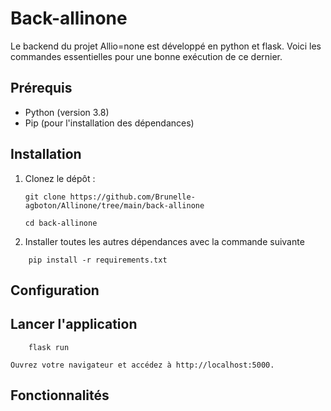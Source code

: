 # Back-allinone

Le backend du projet Allio=none est développé en python et flask. Voici les commandes essentielles pour une bonne exécution de ce dernier.

## Prérequis

- Python (version 3.8)
- Pip (pour l'installation des dépendances)


## Installation

1. Clonez le dépôt :
   ```
   git clone https://github.com/Brunelle-agboton/Allinone/tree/main/back-allinone
   
   cd back-allinone
    ```
2. Installer toutes les autres dépendances avec  la commande suivante
```
    pip install -r requirements.txt
```

## Configuration

## Lancer l'application
```
    flask run
```
    Ouvrez votre navigateur et accédez à http://localhost:5000.

## Fonctionnalités